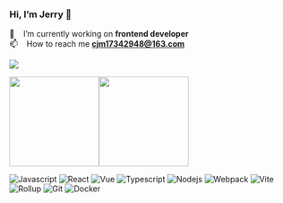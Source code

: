 ### Hi, I’m Jerry 👋

🔭 &nbsp;&nbsp; I’m currently working on **frontend developer** <br/>
📫 &nbsp;&nbsp; How to reach me **cjm17342948@163.com** <br/>


![](https://komarev.com/ghpvc/?username=coderJerryM&color=blueviolet)
<!-- ![visitors](https://visitor-badge.glitch.me/badge?page_id=coderJerryM.coderJerryM&left_color=green&right_color=red) -->

<!-- 
![Top Langs](https://github-readme-stats.vercel.app/api/top-langs/?username=coderJerryM&layout=compact&theme=tokyonight)

![Douglas's GitHub stats](https://github-readme-stats.vercel.app/api?username=coderJerryM&count_private=true&show_icons=true&theme=tokyonight)

![GitHub Streak](http://github-readme-streak-stats.herokuapp.com?user=coderJerryM&theme=tokyonight&hide_border=true&date_format=M%20j%5B%2C%20Y%5D)
-->

<img align="" height="160px" src="https://github-readme-stats.vercel.app/api?username=Jerry&show_icons=true&bg_color=30,7028e4,e5b2ca&title_color=fff&text_color=fff&icon_color=fff" /><img align="" height="160px" src="https://github-readme-stats.vercel.app/api/top-langs/?username=Jerry&layout=compact&show_icons=true&bg_color=30,7028e4,e5b2ca&title_color=fff&text_color=fff&icon_color=fff)](https://github.com/anuraghazra/github-readme-stats" />


<!-- ![](https://github-readme-stats.vercel.app/api?username=coderJerryM) -->



![Javascript](https://img.shields.io/badge/-Javascript-F7DF1E?style=flat-square&logo=Javascript&logoColor=white)
![React](https://img.shields.io/badge/-React-61DAFB?style=flat-square&logo=React&logoColor=white)
![Vue](https://img.shields.io/badge/-Vue-4FC08D?style=flat-square&logo=Vue.js&logoColor=white)
![Typescript](https://img.shields.io/badge/-Typescript-3178C6?style=flat-square&logo=typescript&logoColor=white)
![Nodejs](https://img.shields.io/badge/-Nodejs-3b7a35?style=flat-square&logo=Node.js&logoColor=white)
![Webpack](https://img.shields.io/badge/-Webpack-8DD6F9?style=flat-square&logo=Webpack&logoColor=white)
![Vite](https://img.shields.io/badge/-Vite-646CFF?style=flat-square&logo=Vite&logoColor=white)
![Rollup](https://img.shields.io/badge/-Rollup-EC4A3F?style=flat-square&logo=rollup.js&logoColor=white)
![Git](https://img.shields.io/badge/-Git-F05032?style=flat-square&logo=git&logoColor=white)
![Docker](https://img.shields.io/badge/-Docker-2496ED?style=flat-square&logo=Docker&logoColor=white)


<!--
**coderJerryM/coderJerryM** is a ✨ _special_ ✨ repository because its `README.md` (this file) appears on your GitHub profile.

Here are some ideas to get you started:

- 🔭 I’m currently working on ...
- 🌱 I’m currently learning ...
- 👯 I’m looking to collaborate on ...
- 🤔 I’m looking for help with ...
- 💬 Ask me about ...
- 📫 How to reach me: ...
- 😄 Pronouns: ...
- ⚡ Fun fact: ...
-->
